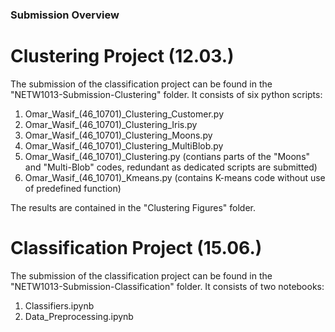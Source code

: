 ### Submission Overview

# Clustering Project (12.03.)

The submission of the classification project can be found in the "NETW1013-Submission-Clustering" folder.
It consists of six python scripts:
1. Omar_Wasif_(46_10701)_Clustering_Customer.py
2. Omar_Wasif_(46_10701)_Clustering_Iris.py
3. Omar_Wasif_(46_10701)_Clustering_Moons.py
4. Omar_Wasif_(46_10701)_Clustering_MultiBlob.py
5. Omar_Wasif_(46_10701)_Clustering.py (contians parts of the "Moons" and "Multi-Blob" codes, redundant as dedicated scripts are submitted)
6. Omar_Wasif_(46_10701)_Kmeans.py  (contains K-means code without use of predefined function)

The results are contained in the "Clustering Figures" folder.

# Classification Project (15.06.)

The submission of the classification project can be found in the "NETW1013-Submission-Classification" folder.
It consists of two notebooks:
1. Classifiers.ipynb
2. Data_Preprocessing.ipynb
